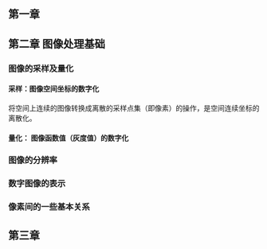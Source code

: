 ## 第一章
## 第二章 图像处理基础
### 图像的采样及量化
#### 采样：图像空间坐标的数字化
将空间上连续的图像转换成离散的采样点集（即像素）的操作，是空间连续坐标的离散化。
#### 量化： 图像函数值（灰度值）的数字化
### 图像的分辨率
### 数字图像的表示
### 像素间的一些基本关系
## 第三章
